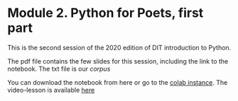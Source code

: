 # Module 2. Python for Poets, first part

This is the second session of the 2020 edition of DIT introduction to Python.

The pdf file contains the few slides for this session, including the link to the notebook. The txt file is our *corpus*

You can download the notebook from here or go to the [colab instance](https://www.shorturl.at/stU36). The video-lesson is available [here](https://youtu.be/AId7nQGZ-Sc)
